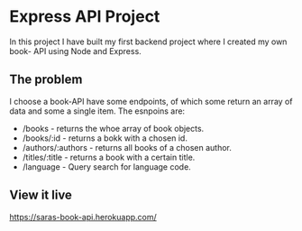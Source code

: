 # Express API Project

In  this project I have built my first backend project where I created my own book- API using Node and Express. 

## The problem
I choose a book-API have some endpoints, of which some return an array of data and some a single item.
The esnpoins are:
* /books - returns the whoe array of book objects.
* /books/:id - returns a bokk with a chosen id.
* /authors/:authors - returns all books of a chosen author.
* /titles/:title - returns a book with a certain title.
* /language - Query search for language code.

## View it live

https://saras-book-api.herokuapp.com/
